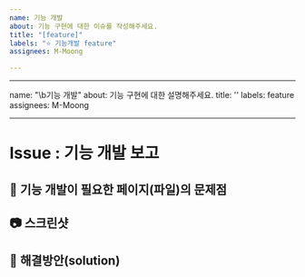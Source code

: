 ```yaml
---
name: 기능 개발
about: 기능 구현에 대한 이슈를 작성해주세요.
title: "[feature]"
labels: "⭐ 기능개발 feature"
assignees: M-Moong

---
```


---
name: "\b기능 개발"
about: 기능 구현에 대한 설명해주세요.
title: ''
labels: feature
assignees: M-Moong

---

# Issue : 기능 개발 보고

## 👾 기능 개발이 필요한 페이지(파일)의 문제점

## 📷 스크린샷

## 🐯 해결방안(solution)
